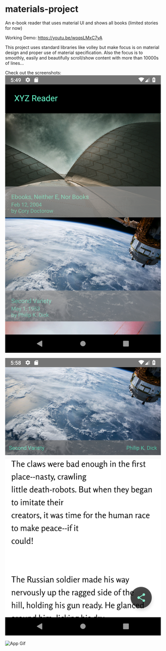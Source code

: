 # materials-project
An e-book reader that uses material UI and shows all books (limited stories for now)

Working Demo: https://youtu.be/woqsLMxC7yA


This project uses standard libraries like volley but make focus is on material design and proper use of material specification. 
Also the focus is to smoothly, easily and beautifully scroll/show content with more than 10000s of lines...

Check out the screenshots:
![MainActivity - Home Screen](https://github.com/aman-alam11/materials-project/blob/master/Screenshots/Home.png)

![Story Details](https://github.com/aman-alam11/materials-project/blob/master/Screenshots/2.png)

![App Gif](https://github.com/aman-alam11/materials-project/blob/master/Screenshots/materialapp.gif)
